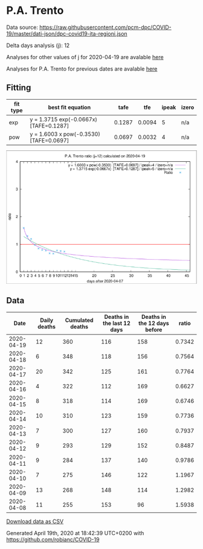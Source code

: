 # P.A. Trento

Data source: https://raw.githubusercontent.com/pcm-dpc/COVID-19/master/dati-json/dpc-covid19-ita-regioni.json

Delta days analysis (j): 12

Analyses for other values of j for 2020-04-19 are avalable [here](../2020-04-19/README.md)

Analyses for P.A. Trento for previous dates are avalable [here](../README.md)

## Fitting 
|fit type|best fit equation|tafe|tfe|ipeak|izero|
|-------|-----|--------|------|---|---|
|exp|y = 1.3715 exp(-0.0667x)  [TAFE=0.1287]|0.1287|0.0094|5|n/a|
|pow|y = 1.6003 x pow(-0.3530)  [TAFE=0.0697]|0.0697|0.0032|4|n/a|

![Plot](COVID-19_p.a._trento_j12_2020-04-19.png)

## Data
|Date|Daily deaths|Cumulated deaths|Deaths in the last 12 days|Deaths in the 12 days before|ratio|
|----|----------|-----------|-------|--------------------|-----|
|2020-04-19|12|360|116|158|0.7342|
|2020-04-18|6|348|118|156|0.7564|
|2020-04-17|20|342|125|161|0.7764|
|2020-04-16|4|322|112|169|0.6627|
|2020-04-15|8|318|114|169|0.6746|
|2020-04-14|10|310|123|159|0.7736|
|2020-04-13|7|300|127|160|0.7937|
|2020-04-12|9|293|129|152|0.8487|
|2020-04-11|9|284|137|140|0.9786|
|2020-04-10|7|275|146|122|1.1967|
|2020-04-09|13|268|148|114|1.2982|
|2020-04-08|11|255|153|96|1.5938|

[Download data as CSV](COVID-19_p.a._trento_j12_2020-04-19.csv)

Generated April 19th, 2020 at 18:42:39 UTC+0200 with https://github.com/robianc/COVID-19
